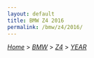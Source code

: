 ```yaml
---
layout: default
title: BMW Z4 2016
permalink: /bmw/z4/2016/
---
```

[*Home*](/) > [*BMW*](/bmw/) > [*Z4*](/bmw/z4/) > [*YEAR*](/bmw/z4/year/)
